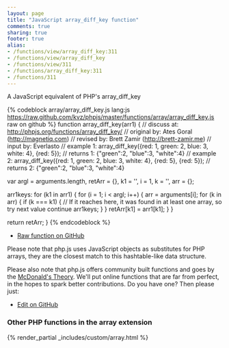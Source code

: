 ```yaml
---
layout: page
title: "JavaScript array_diff_key function"
comments: true
sharing: true
footer: true
alias:
- /functions/view/array_diff_key:311
- /functions/view/array_diff_key
- /functions/view/311
- /functions/array_diff_key:311
- /functions/311
---
```

<!-- Generated by Rakefile:build -->
A JavaScript equivalent of PHP's array_diff_key

{% codeblock array/array_diff_key.js lang:js https://raw.github.com/kvz/phpjs/master/functions/array/array_diff_key.js raw on github %}
function array_diff_key(arr1) {
  //  discuss at: http://phpjs.org/functions/array_diff_key/
  // original by: Ates Goral (http://magnetiq.com)
  //  revised by: Brett Zamir (http://brett-zamir.me)
  //    input by: Everlasto
  //   example 1: array_diff_key({red: 1, green: 2, blue: 3, white: 4}, {red: 5});
  //   returns 1: {"green":2, "blue":3, "white":4}
  //   example 2: array_diff_key({red: 1, green: 2, blue: 3, white: 4}, {red: 5}, {red: 5});
  //   returns 2: {"green":2, "blue":3, "white":4}

  var argl = arguments.length,
    retArr = {},
    k1 = '',
    i = 1,
    k = '',
    arr = {};

  arr1keys: for (k1 in arr1) {
    for (i = 1; i < argl; i++) {
      arr = arguments[i];
      for (k in arr) {
        if (k === k1) {
          // If it reaches here, it was found in at least one array, so try next value
          continue arr1keys;
        }
      }
      retArr[k1] = arr1[k1];
    }
  }

  return retArr;
}
{% endcodeblock %}

 - [Raw function on GitHub](https://github.com/kvz/phpjs/blob/master/functions/array/array_diff_key.js)

Please note that php.js uses JavaScript objects as substitutes for PHP arrays, they are 
the closest match to this hashtable-like data structure. 

Please also note that php.js offers community built functions and goes by the 
[McDonald's Theory](https://medium.com/what-i-learned-building/9216e1c9da7d). We'll put online 
functions that are far from perfect, in the hopes to spark better contributions. 
Do you have one? Then please just: 

 - [Edit on GitHub](https://github.com/kvz/phpjs/edit/master/functions/array/array_diff_key.js)


### Other PHP functions in the array extension
{% render_partial _includes/custom/array.html %}
